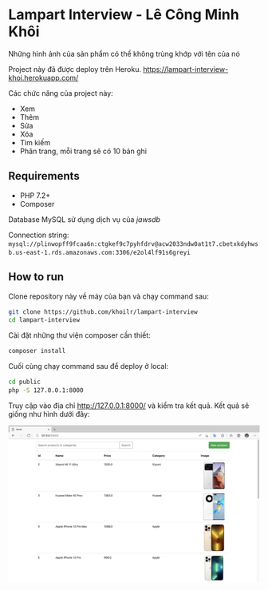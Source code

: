 # Lampart Interview - Lê Công Minh Khôi

Những hình ảnh của sản phẩm có thể không trùng khớp với tên của nó

Project này đã được deploy trên Heroku. <https://lampart-interview-khoi.herokuapp.com/>

Các chức năng của project này:

- Xem
- Thêm
- Sửa
- Xóa
- Tìm kiếm
- Phân trang, mỗi trang sẽ có 10 bản ghi

## Requirements

- PHP 7.2+
- Composer

Database MySQL sử dụng dịch vụ của *jawsdb*

Connection string: `mysql://plinwopff9fcaa6n:ctgkef9c7pyhfdrv@acw2033ndw0at1t7.cbetxkdyhwsb.us-east-1.rds.amazonaws.com:3306/e2ol4lf91s6greyi`

## How to run

Clone repository này về máy của bạn và chạy command sau:

``` bash
git clone https://github.com/khoilr/lampart-interview
cd lampart-interview
```

Cài đặt những thư viện composer cần thiết:

```bash
composer install
```

Cuối cùng chạy command sau để deploy ở local:

```bash
cd public
php -S 127.0.0.1:8000
```

Truy cập vào địa chỉ <http://127.0.0.1:8000/> và kiểm tra kết quả. Kết quả sẽ giống như hình dưới đây:

![Screenshot](<images/Screen Shot 2022-03-17 at 2.08.30 PM.png>)
